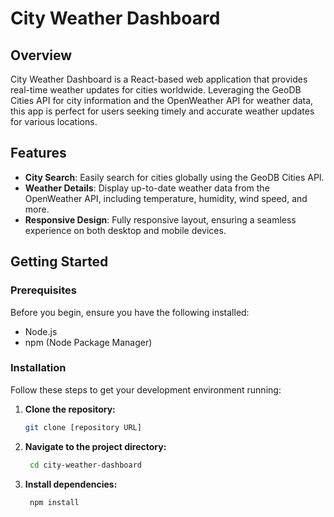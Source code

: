 # City Weather Dashboard

## Overview

City Weather Dashboard is a React-based web application that provides real-time weather updates for cities worldwide. Leveraging the GeoDB Cities API for city information and the OpenWeather API for weather data, this app is perfect for users seeking timely and accurate weather updates for various locations.

## Features

- **City Search**: Easily search for cities globally using the GeoDB Cities API.
- **Weather Details**: Display up-to-date weather data from the OpenWeather API, including temperature, humidity, wind speed, and more.
- **Responsive Design**: Fully responsive layout, ensuring a seamless experience on both desktop and mobile devices.

## Getting Started

### Prerequisites

Before you begin, ensure you have the following installed:

- Node.js
- npm (Node Package Manager)

### Installation

Follow these steps to get your development environment running:

1. **Clone the repository:**
   ```bash
   git clone [repository URL]
   ```
2. **Navigate to the project directory:**

   ```bash
    cd city-weather-dashboard
   ```

3. **Install dependencies:**
   ```bash
    npm install
   ```
